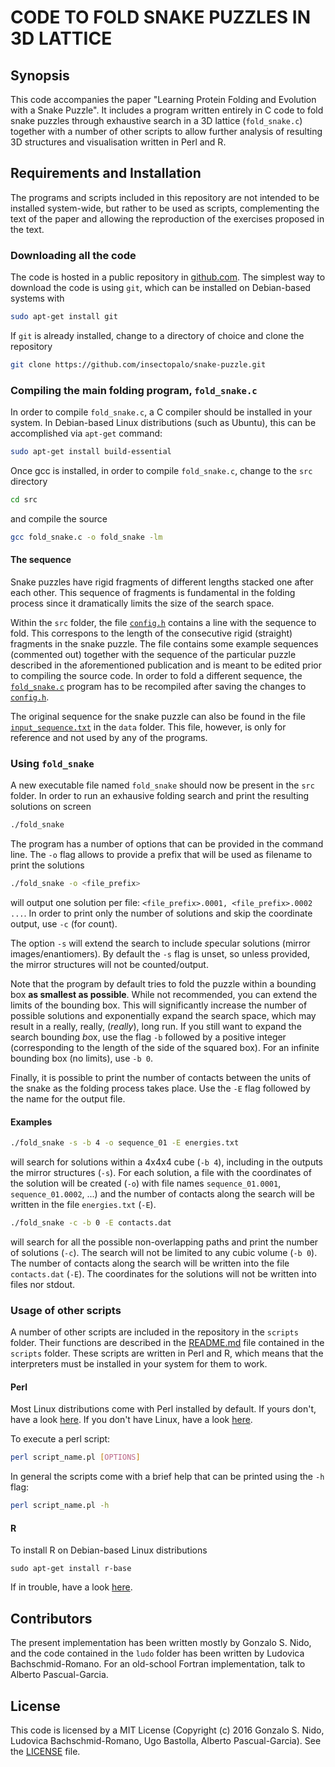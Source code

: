 CODE TO FOLD SNAKE PUZZLES IN 3D LATTICE
========================================

## Synopsis

This code accompanies the paper "Learning Protein Folding and Evolution with a
Snake Puzzle".  It includes a program written entirely in C code to fold snake
puzzles through exhaustive search in a 3D lattice (`fold_snake.c`) together
with a number of other scripts to allow further analysis of resulting 3D
structures and visualisation written in Perl and R.


## Requirements and Installation

The programs and scripts included in this repository are not intended to be
installed system-wide, but rather to be used as scripts, complementing the text
of the paper and allowing the reproduction of the exercises proposed in the
text.


### Downloading all the code

The code is hosted in a public repository in [github.com](https://github.com/insectopalo/snake-puzzle).
The simplest way to download the code is using `git`, which can be installed
on Debian-based systems with
```bash
sudo apt-get install git
```

If `git` is already installed, change to a directory of choice and clone the repository
```bash
git clone https://github.com/insectopalo/snake-puzzle.git
```


### Compiling the main folding program, `fold_snake.c`

In order to compile `fold_snake.c`, a C compiler should be installed in your
system. In Debian-based Linux distributions (such as Ubuntu), this can be
accomplished via `apt-get` command:
```bash
sudo apt-get install build-essential
```

Once gcc is installed, in order to compile `fold_snake.c`, change to the `src`
directory
```bash
cd src
```
and compile the source
```bash
gcc fold_snake.c -o fold_snake -lm
```

#### The sequence

Snake puzzles have rigid fragments of different lengths stacked one after each
other. This sequence of fragments is fundamental in the folding process since
it dramatically limits the size of the search space.

Within the `src` folder, the file [`config.h`](src/config.h) contains a line
with the sequence to fold. This correspons to the length of the consecutive
rigid (straight) fragments in the snake puzzle. The file contains some example
sequences (commented out) together with the sequence of the particular puzzle
described in the aforementioned publication and is meant to be edited prior to
compiling the source code. In order to fold a different sequence, the
[`fold_snake.c`](src/fold_snake.c) program has to be recompiled after saving
the changes to [`config.h`](src/config.h).

The original sequence for the snake puzzle can also be found in the file
[`input_sequence.txt`](data/input_sequence.txt) in the `data` folder. This
file, however, is only for reference and not used by any of the programs.

### Using `fold_snake`

A new executable file named `fold_snake` should now be present in the `src`
folder. In order to run an exhausive folding search and print the resulting
solutions on screen
```bash
./fold_snake
```

The program has a number of options that can be provided in the command line.
The `-o` flag allows to provide a prefix that will be used as filename to print
the solutions
```bash
./fold_snake -o <file_prefix>
```
will output one solution per file: `<file_prefix>.0001, <file_prefix>.0002 ...`.
In order to print only the number of solutions and skip the coordinate output,
use `-c` (for *c*ount).

The option `-s` will extend the search to include *s*pecular solutions (mirror
images/enantiomers). By default the `-s` flag is unset, so unless provided, the
mirror structures will not be counted/output.

Note that the program by default tries to fold the puzzle within a bounding box
**as smallest as possible**. While not recommended, you can extend the limits
of the bounding box. This will significantly increase the number of possible
solutions and exponentially expand the search space, which may result in a
really, really, (*really*), long run.  If you still want to expand the search
bounding *b*ox, use the flag `-b` followed by a positive integer (corresponding
to the length of the side of the squared box). For an infinite bounding box (no
limits), use `-b 0`.

Finally, it is possible to print the number of contacts between the units of
the snake as the folding process takes place. Use the `-E` flag followed by the
name for the output file.


#### Examples

```bash
./fold_snake -s -b 4 -o sequence_01 -E energies.txt
```

will search for solutions within a 4x4x4 cube (`-b 4`), including in the
outputs the mirror structures (`-s`). For each solution, a file with the
coordinates of the solution will be created (`-o`) with file names
`sequence_01.0001`, `sequence_01.0002`, ...) and the number of contacts along
the search will be written in the file `energies.txt` (`-E`).

```bash
./fold_snake -c -b 0 -E contacts.dat
```

will search for all the possible non-overlapping paths and print the number of
solutions (`-c`). The search will not be limited to any cubic volume (`-b 0`).
The number of contacts along the search will be written into the file
`contacts.dat` (`-E`).  The coordinates for the solutions will not be written
into files nor stdout.


### Usage of other scripts

A number of other scripts are included in the repository in the `scripts`
folder. Their functions are described in the [README.md](scripts/README.md)
file contained in the `scripts` folder.  These scripts are written in Perl and
R, which means that the interpreters must be installed in your system for them
to work.


#### Perl

Most Linux distributions come with Perl installed by default. If yours don't,
have a look [here](http://learn.perl.org/installing/). If you don't have Linux,
have a look [here](http://www.gnu.org/philosophy/philosophy.en.html).

To execute a perl script:
```bash
perl script_name.pl [OPTIONS]
```

In general the scripts come with a brief help that can be printed using the
`-h` flag:
```bash
perl script_name.pl -h
```


#### R

To install R on Debian-based Linux distributions
```
sudo apt-get install r-base
```

If in trouble, have a look
[here](https://cran.r-project.org/doc/manuals/r-release/R-admin.html).


## Contributors

The present implementation has been written mostly by Gonzalo S. Nido, and the
code contained in the `ludo` folder has been written by Ludovica
Bachschmid-Romano.  For an old-school Fortran implementation, talk to Alberto
Pascual-Garcia.


## License

This code is licensed by a MIT License (Copyright (c) 2016 Gonzalo S. Nido,
Ludovica Bachschmid-Romano, Ugo Bastolla, Alberto Pascual-Garcia). See the
[LICENSE](LICENSE) file.


